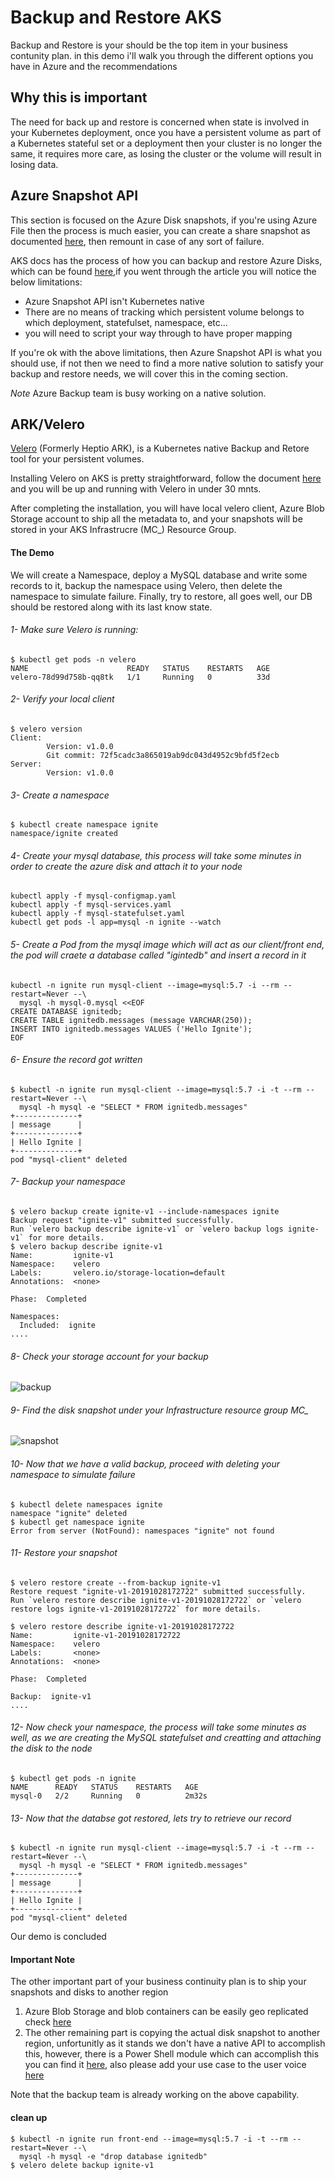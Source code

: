 # Backup and Restore AKS
Backup and Restore is your should be the top item in your business contunity plan. in this demo i'll walk you through the different options you have in Azure and the recommendations 

## Why this is important
The need for back up and restore is concerned when state is involved in your Kubernetes deployment, once you have a persistent volume as part of a Kubernetes stateful set or a deployment then your cluster is no longer the same, it requires more care, as losing the cluster or the volume will result in losing data.

## Azure Snapshot API
This section is focused on the Azure Disk snapshots, if you're using Azure File then the process is much easier, you can create a share snapshot as documented [here](https://docs.microsoft.com/en-us/azure/storage/files/storage-snapshots-files), then remount in case of any sort of failure.

AKS docs has the process of how you can backup and restore Azure Disks, which can be found [here](https://docs.microsoft.com/en-us/azure/aks/azure-disks-dynamic-pv#back-up-a-persistent-volume),if you went through the article you will notice the below limitations:
* Azure Snapshot API isn't Kubernetes native 
* There are no means of tracking which persistent volume belongs to which deployment, statefulset, namespace, etc...
* you will need to script your way through to have proper mapping

If you're ok with the above limitations, then Azure Snapshot API is what you should use, if not then we need to find a more native solution to satisfy your backup and restore needs, we will cover this in the coming section.

*Note* Azure Backup team is busy working on a native solution.


## ARK/Velero 
[Velero](https://velero.io/docs/master/index.html) (Formerly Heptio ARK), is a Kubernetes native Backup and Retore tool for your persistent volumes. 

Installing Velero on AKS is pretty straightforward, follow the document [here](https://velero.io/docs/v1.1.0/azure-config/) and you will be up and running with Velero in under 30 mnts. 


After completing the installation, you will have local velero client, Azure Blob Storage account to ship all the metadata to, and your snapshots will be stored in your AKS Infrastrucre (MC_) Resource Group.

#### The Demo
We will create a Namespace, deploy a MySQL database and write some records to it, backup the namespace using Velero, then delete the namespace to simulate failure. Finally, try to restore, all goes well, our DB should be restored along with its last know state.

###### 1- Make sure Velero is running:
```shell
$ kubectl get pods -n velero
NAME                      READY   STATUS    RESTARTS   AGE
velero-78d99d758b-qq8tk   1/1     Running   0          33d
```

###### 2- Verify your local client
```shell
$ velero version
Client:
        Version: v1.0.0
        Git commit: 72f5cadc3a865019ab9dc043d4952c9bfd5f2ecb
Server:
        Version: v1.0.0
```

###### 3- Create a namespace 
```shell
$ kubectl create namespace ignite
namespace/ignite created
```

###### 4- Create your mysql database, this process will take some minutes in order to create the azure disk and attach it to your node
```shell
kubectl apply -f mysql-configmap.yaml
kubectl apply -f mysql-services.yaml
kubectl apply -f mysql-statefulset.yaml
kubectl get pods -l app=mysql -n ignite --watch
```

###### 5- Create a Pod from the mysql image which will act as our client/front end, the pod will craete a database called "igintedb" and insert a record in it
```shell
kubectl -n ignite run mysql-client --image=mysql:5.7 -i --rm --restart=Never --\
  mysql -h mysql-0.mysql <<EOF
CREATE DATABASE ignitedb;
CREATE TABLE ignitedb.messages (message VARCHAR(250));
INSERT INTO ignitedb.messages VALUES ('Hello Ignite');
EOF
```

###### 6- Ensure the record got written
```shell
$ kubectl -n ignite run mysql-client --image=mysql:5.7 -i -t --rm --restart=Never --\
  mysql -h mysql -e "SELECT * FROM ignitedb.messages"
+--------------+
| message      |
+--------------+
| Hello Ignite |
+--------------+
pod "mysql-client" deleted
```

###### 7- Backup your namespace
```shell
$ velero backup create ignite-v1 --include-namespaces ignite
Backup request "ignite-v1" submitted successfully.
Run `velero backup describe ignite-v1` or `velero backup logs ignite-v1` for more details.
$ velero backup describe ignite-v1
Name:         ignite-v1
Namespace:    velero
Labels:       velero.io/storage-location=default
Annotations:  <none>

Phase:  Completed

Namespaces:
  Included:  ignite
....
```

###### 8- Check your storage account for your backup
![backup](backup.png)

###### 9- Find the disk snapshot under your Infrastructure resource group MC_
![snapshot](snapshot.png)


###### 10- Now that we have a valid backup, proceed with deleting your namespace to simulate failure
```shell
$ kubectl delete namespaces ignite
namespace "ignite" deleted
$ kubectl get namespace ignite
Error from server (NotFound): namespaces "ignite" not found
```

###### 11- Restore your snapshot 
```shell
$ velero restore create --from-backup ignite-v1
Restore request "ignite-v1-20191028172722" submitted successfully.
Run `velero restore describe ignite-v1-20191028172722` or `velero restore logs ignite-v1-20191028172722` for more details.

$ velero restore describe ignite-v1-20191028172722
Name:         ignite-v1-20191028172722
Namespace:    velero
Labels:       <none>
Annotations:  <none>

Phase:  Completed

Backup:  ignite-v1
....
``` 

###### 12- Now check your namespace, the process will take some minutes as well, as we are creating the MySQL statefulset and creatting and attaching the disk to the node
```shell
$ kubectl get pods -n ignite
NAME      READY   STATUS    RESTARTS   AGE
mysql-0   2/2     Running   0          2m32s
```

###### 13- Now that the databse got restored, lets try to retrieve our record 
```shell
$ kubectl -n ignite run mysql-client --image=mysql:5.7 -i -t --rm --restart=Never --\
  mysql -h mysql -e "SELECT * FROM ignitedb.messages"
+--------------+
| message      |
+--------------+
| Hello Ignite |
+--------------+
pod "mysql-client" deleted
```

Our demo is concluded


#### Important Note
The other important part of your business continuity  plan is to ship your snapshots and disks to another region
1. Azure Blob Storage  and blob containers can be easily geo replicated check [here](https://docs.microsoft.com/en-us/azure/storage/common/storage-redundancy)
2. The other remaining part is copying the actual disk snapshot to another region, unfortunitly as it stands we don't have a native API to accomplish this, however, there is a Power Shell module which can accomplish this you can find it [here](https://docs.microsoft.com/en-us/azure/virtual-machines/scripts/virtual-machines-windows-powershell-sample-copy-snapshot-to-storage-account), also please add your use case to the user voice [here](https://feedback.azure.com/forums/216843-virtual-machines/suggestions/34900495-should-be-able-to-copy-snapshots-between-regions-i) 

Note that the backup team is already working on the above capability. 


#### clean up
```shell
$ kubectl -n ignite run front-end --image=mysql:5.7 -i -t --rm --restart=Never --\
  mysql -h mysql -e "drop database ignitedb"
$ velero delete backup ignite-v1
```